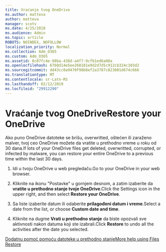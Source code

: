 ```yaml
---
title: Vraćanje tvog OneDrive
ms.author: matteva
author: matteva
manager: scotv
ms.date: 4/25/2018
ms.audience: Admin
ms.topic: article
ROBOTS: NOINDEX, NOFOLLOW
localization_priority: Normal
ms.collection: Adm_O365
ms.custom: Adm_O365
ms.assetid: 8c07fc4e-98ba-438d-a4f7-9cfb1ed6a08a
ms.openlocfilehash: 6760d14e5ee268181e9d2d7d5c912cb324c103d2
ms.sourcegitcommit: dd43cc0a9470f98b8ef2a3787c823801d674c666
ms.translationtype: MT
ms.contentlocale: sr-Latn-RS
ms.lasthandoff: 02/12/2019
ms.locfileid: "29912290"
---
```

# <a name="restore-your-onedrive"></a><span data-ttu-id="3e792-102">Vraćanje tvog OneDrive</span><span class="sxs-lookup"><span data-stu-id="3e792-102">Restore your OneDrive</span></span>

<span data-ttu-id="3e792-103">Ako puno OneDrive datoteke se brišu, overwritted, oštećen ili zaraženo malver, tvoj ceo OneDrive možete da vratite u prethodno vreme u roku od 30 dana.</span><span class="sxs-lookup"><span data-stu-id="3e792-103">If lots of your OneDrive files get deleted, overwritted, corrupted, or infected by malware, you can restore your entire OneDrive to a previous time within the last 30 days.</span></span>
  
1. <span data-ttu-id="3e792-104">Idi u tvoju OneDrive u web pregledaču.</span><span class="sxs-lookup"><span data-stu-id="3e792-104">Go to your OneDrive in your web browser.</span></span>
    
2. <span data-ttu-id="3e792-105">Kliknite na ikonu "Postavke" u gornjem desnom, a zatim izaberite da **vratite u prethodno stanje tvoje OneDrive**.</span><span class="sxs-lookup"><span data-stu-id="3e792-105">Click the Settings icon in the upper right, and then select **Restore your OneDrive**.</span></span>
    
3. <span data-ttu-id="3e792-106">Sa liste izaberite datum ili odaberite **prilagođeni datum i vreme**.</span><span class="sxs-lookup"><span data-stu-id="3e792-106">Select a date from the list, or choose **Custom date and time**.</span></span>
    
4. <span data-ttu-id="3e792-107">Kliknite na dugme **Vrati u prethodno stanje** da biste opozvali sve aktivnosti nakon datuma koji ste izabrali.</span><span class="sxs-lookup"><span data-stu-id="3e792-107">Click **Restore** to undo all the activities after the date you selected.</span></span> 
    
[<span data-ttu-id="3e792-108">Dodatnu pomoć pomoću datoteke u prethodno stanje</span><span class="sxs-lookup"><span data-stu-id="3e792-108">More help using Files Restore</span></span>](https://go.microsoft.com/fwlink/?linkid=872874)
  

